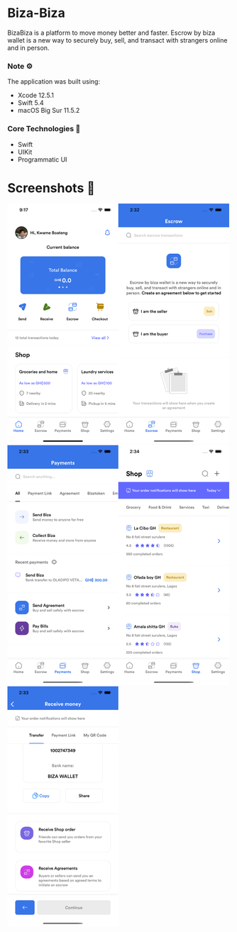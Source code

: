 # Biza-Biza
BizaBiza is a platform to move money better and faster.
Escrow by biza wallet is a new way to securely buy, sell, and transact with strangers online and in person.


### Note ⚙️
The application was built using: 
* Xcode 12.5.1
* Swift 5.4
* macOS Big Sur 11.5.2

### Core Technologies 📲
* Swift
* UIKit
* Programmatic UI

# Screenshots 📸
<img align='left' src="BizaBiza-Clone/Assets.xcassets/home.imageset/home.png"  width="250"/>
<img  src="BizaBiza-Clone/Assets.xcassets/escrow.imageset/escrow.png"  width="250"/>

<img align='left' src="BizaBiza-Clone/Assets.xcassets/payment.imageset/payment.png"  width="250"/>
<img  src="BizaBiza-Clone/Assets.xcassets/shop.imageset/shop.png"  width="250"/>

<img align='left' src="BizaBiza-Clone/Assets.xcassets/receive.imageset/receive.png"  width="250"/>
